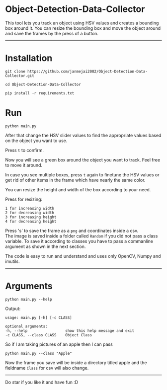 # Object-Detection-Data-Collector
This tool lets you track an object using HSV values and creates a bounding box around it. You can resize the bounding box and move the object around and save the frames by the press of a button.

---

# Installation

    git clone https://github.com/janmejai2002/Object-Detection-Data-Collector.git

    cd Object-Detection-Data-Collector

    pip install -r requirements.txt

# Run

    python main.py

After that change the HSV slider values to find the appropriate values based on the object you want to use.

Press `t` to confirm.

Now you will see a green box around the object you want to track. Feel free to move it around.

In case you see multiple boxes, press `t` again to finetune the HSV values or get rid of other items in the frame which have nearly the same color.

You can resize the height and width of the box according to your need.  

Press for resizing:

    1 for increasing width
    2 for decreasing width
    3 for increasing height
    4 for decreasing height

Press 's' to save the frame as a `png` and coordinates inside a csv.  
The image is saved inside a folder called `Random` if you did not pass a class variable. To save it according to classes you have to pass a commanline argument as shown in the next section.

The code is easy to run and understand and uses only OpenCV, Numpy and imutils.

---

# Arguments

    python main.py --help

Output:  
    
    usage: main.py [-h] [-c CLASS]

    optional arguments:
    -h, --help                 show this help message and exit
    -c CLASS, --class CLASS    Object Class

So if I am taking pictures of an apple then I can pass

    python main.py --class "Apple"

Now the frame you save will be inside a directory titled apple and the fieldname `Class` for csv will also change.

---

Do star if you like it and have fun :D